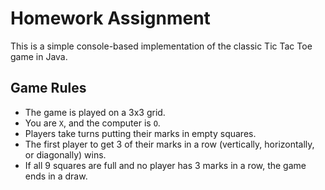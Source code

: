# Homework Assignment

This is a simple console-based implementation of the classic Tic Tac Toe game in Java.

## Game Rules

- The game is played on a 3x3 grid.
- You are `X`, and the computer is `O`.
- Players take turns putting their marks in empty squares.
- The first player to get 3 of their marks in a row (vertically, horizontally, or diagonally) wins.
- If all 9 squares are full and no player has 3 marks in a row, the game ends in a draw.